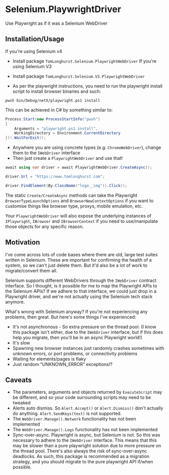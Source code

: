 # Selenium.PlaywrightDriver
Use Playwright as if it was a Selenium WebDriver

## Installation/Usage
If you're using Selenium v4
- Install package `TomLonghurst.Selenium.PlaywrightWebDriver`
If you're using Selenium V3
- Install package `TomLonghurst.Selenium.V3.PlaywrightWebDriver`

- As per the playwright instructions, you need to run the playwright install script to install browser binaries and such:

`pwsh bin/Debug/netX/playwright.ps1 install`

This can be achieved in C# by something similar to:

```csharp
Process.Start(new ProcessStartInfo("pwsh")
{
    Arguments = "playwright.ps1 install",
    WorkingDirectory = Environment.CurrentDirectory
})!.WaitForExit();
```

- Anywhere you are using concrete types (e.g. `ChromeWebDriver`), change them to the `IWebDriver` interface
- Then just create a `PlaywrightWebDriver` and use that!

```csharp
await using var driver = await PlaywrightWebDriver.CreateAsync();

driver.Url = "https://www.tomlonghurst.com";

driver.FindElement(By.ClassName("logo__img")).Click();
```

The static `Create/CreateAsync` methods can take the Playwright `BrowserTypeLaunchOptions` and `BrowserNewContextOptions` if you want to customise things like browser type, proxys, mobile emulation, etc.

Your `PlaywrightWebDriver` will also expose the underlying instances of `IPlaywright`, `IBrowser` and `IBrowserContext` if you need to use/manipulate those objects for any specific reason.

## Motivation
I've come across lots of code bases where there are old, large test suites written in Selenium. These are important for confirming the health of a system, so we can't just delete them. But it'd also be a lot of work to migrate/convert them all.

Selenium supports different WebDrivers through the `IWebDriver` contract interface. So I thought, is it possible for me to map the Playwright APIs to the Selenium APIs? If we adhere to that interface, we could just drop in a Playwright driver, and we're not actually using the Selenium tech stack anymore.

What's wrong with Selenium anyway? If you're not experiencing any problems, then great. But here's some things I've experienced:
- It's not asynchronous - So extra pressure on the thread pool. (I know this package isn't either, due to the `IWebDriver` interface, but if this does help you migrate, then you'll be in an async Playwright world!)
- It's slow
- Spawning new browser instances just randomly crashes sometimes with unknown errors, or port problems, or connectivity problems
- Waiting for elements/pages is flaky
- Just random "UNKNOWN_ERROR" exceptions!?

## Caveats
- The parameters, arguments and objects returned by `ExecuteScript` may be different, and so your code surrounding scripts may need to be tweaked 
- Alerts auto dismiss. So `Alert.Accept()` or `Alert.Dismiss()` don't actually do anything. `Alert.SendKeys(text)` is not supported.
- The `WebDriver.Manage().Network` functionality has not been implemented
- The `WebDriver.Manage().Logs` functionality has not been implemented
- Sync-over-async. Playwright is async, but Selenium is not. So this was necessary to adhere to the `IWebDriver` interface. This means that this may be slower than a pure playwright solution due to more pressure on the thread pool. There's also always the risk of sync-over-async deadlocks. As such, this package is recommended as a migration strategy, and you should migrate to the pure playwright API if/when possible.
